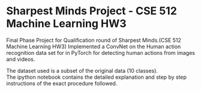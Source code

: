 # Sharpest Minds Project - CSE 512 Machine Learning HW3 <br/>

Final Phase Project for Qualification round of Sharpest Minds.(CSE 512 Machine Learning HW3)
Implemented a ConvNet on the Human action recognition data set for in PyTorch for detecting human actions from images and videos. <br/>

The dataset used is a subset of the original data (10 classes). <br/>
The ipython notebook contains the detailed explanation and step by step instructions of the exact procedure followed.
